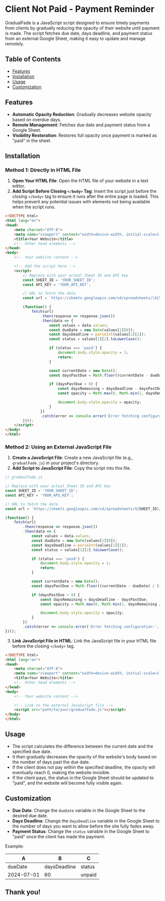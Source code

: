 
# Client Not Paid - Payment Reminder

GradualFade is a JavaScript script designed to ensure timely payments from clients by gradually reducing the opacity of their website until payment is made. The script fetches due date, days deadline, and payment status from an external Google Sheet, making it easy to update and manage remotely.

## Table of Contents

- [Features](#features)
- [Installation](#installation)
- [Usage](#usage)
- [Customization](#customization)

## Features

- **Automatic Opacity Reduction**: Gradually decreases website opacity based on overdue days.
- **Remote Management**: Fetches due date and payment status from a Google Sheet.
- **Visibility Restoration**: Restores full opacity once payment is marked as "paid" in the sheet.

## Installation

### Method 1: Directly in HTML File

1. **Open Your HTML File**: Open the HTML file of your website in a text editor.
2. **Add Script Before Closing `</body>` Tag**: Insert the script just before the closing `</body>` tag to ensure it runs after the entire page is loaded. This helps prevent any potential issues with elements not being available when the script runs.

```html
<!DOCTYPE html>
<html lang="en">
<head>
    <meta charset="UTF-8">
    <meta name="viewport" content="width=device-width, initial-scale=1.0">
    <title>Your Website</title>
    <!-- Other head elements -->
</head>
<body>
    <!-- Your website content -->

    <!-- Add the script here -->
    <script>
        // Replace with your actual Sheet ID and API key
        const SHEET_ID = 'YOUR_SHEET_ID';
        const API_KEY = 'YOUR_API_KEY';

        // URL to fetch the data
        const url = `https://sheets.googleapis.com/v4/spreadsheets/\${SHEET_ID}/values/A1:C2?key=\${API_KEY}`;

        (function() {
            fetch(url)
                .then(response => response.json())
                .then(data => {
                    const values = data.values;
                    const dueDate = new Date(values[1][0]);
                    const daysDeadline = parseInt(values[1][1]);
                    const status = values[1][2].toLowerCase();

                    if (status === 'paid') {
                        document.body.style.opacity = 1;
                        return;
                    }

                    const currentDate = new Date();
                    const daysPastDue = Math.floor((currentDate - dueDate) / (1000 * 60 * 60 * 24));

                    if (daysPastDue > 0) {
                        const daysRemaining = daysDeadline - daysPastDue;
                        const opacity = Math.max(0, Math.min(1, daysRemaining / daysDeadline));

                        document.body.style.opacity = opacity;
                    }
                })
                .catch(error => console.error('Error fetching configuration:', error));
        })();
    </script>
</body>
</html>
```

### Method 2: Using an External JavaScript File

1. **Create a JavaScript File**: Create a new JavaScript file (e.g., `gradualFade.js`) in your project's directory.
2. **Add Script to JavaScript File**: Copy the script into this file.

```javascript
// gradualFade.js

// Replace with your actual Sheet ID and API key
const SHEET_ID = 'YOUR_SHEET_ID';
const API_KEY = 'YOUR_API_KEY';

// URL to fetch the data
const url = `https://sheets.googleapis.com/v4/spreadsheets/${SHEET_ID}/values/A1:C2?key=${API_KEY}`;

(function() {
    fetch(url)
        .then(response => response.json())
        .then(data => {
            const values = data.values;
            const dueDate = new Date(values[1][0]);
            const daysDeadline = parseInt(values[1][1]);
            const status = values[1][2].toLowerCase();

            if (status === 'paid') {
                document.body.style.opacity = 1;
                return;
            }

            const currentDate = new Date();
            const daysPastDue = Math.floor((currentDate - dueDate) / (1000 * 60 * 60 * 24));

            if (daysPastDue > 0) {
                const daysRemaining = daysDeadline - daysPastDue;
                const opacity = Math.max(0, Math.min(1, daysRemaining / daysDeadline));

                document.body.style.opacity = opacity;
            }
        })
        .catch(error => console.error('Error fetching configuration:', error));
})();
```

3. **Link JavaScript File in HTML**: Link the JavaScript file in your HTML file before the closing `</body>` tag.

```html
<!DOCTYPE html>
<html lang="en">
<head>
    <meta charset="UTF-8">
    <meta name="viewport" content="width=device-width, initial-scale=1.0">
    <title>Your Website</title>
    <!-- Other head elements -->
</head>
<body>
    <!-- Your website content -->

    <!-- Link to the external JavaScript file -->
    <script src="path/to/your/gradualFade.js"></script>
</body>
</html>
```

## Usage

- The script calculates the difference between the current date and the specified due date.
- It then gradually decreases the opacity of the website's body based on the number of days past the due date.
- If the client does not pay within the specified deadline, the opacity will eventually reach 0, making the website invisible.
- If the client pays, the status in the Google Sheet should be updated to "paid", and the website will become fully visible again.

## Customization

- **Due Date**: Change the `dueDate` variable in the Google Sheet to the desired due date.
- **Days Deadline**: Change the `daysDeadline` variable in the Google Sheet to the number of days you want to allow before the site fully fades away.
- **Payment Status**: Change the `status` variable in the Google Sheet to "paid" once the client has made the payment.

Example:

| A          | B            | C       |
|------------|--------------|---------|
| dueDate    | daysDeadline | status  |
| 2024-07-01 | 60           | unpaid  |

## Thank you!


